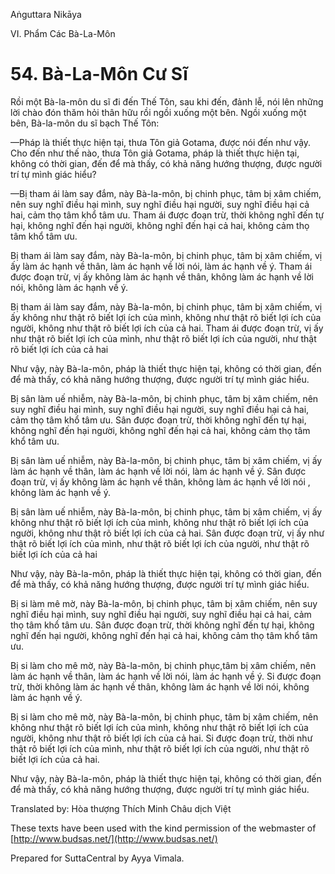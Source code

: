 Aṅguttara Nikāya

VI. Phẩm Các Bà-La-Môn

# 54. Bà-La-Môn Cư Sĩ

Rồi một Bà-la-môn du sĩ đi đến Thế Tôn, sau khi đến, đảnh lễ, nói lên những lời chào đón thăm hỏi thân hữu rồi ngồi xuống một bên. Ngồi xuống một bên, Bà-la-môn du sĩ bạch Thế Tôn:

—Pháp là thiết thực hiện tại, thưa Tôn giả Gotama, được nói đến như vậy. Cho đến như thế nào, thưa Tôn giả Gotama, pháp là thiết thực hiện tại, không có thời gian, đến để mà thấy, có khả năng hướng thượng, được người trí tự mình giác hiểu?

—Bị tham ái làm say đắm, này Bà-la-môn, bị chinh phục, tâm bị xâm chiếm, nên suy nghĩ điều hại mình, suy nghĩ điều hại người, suy nghĩ điều hại cả hai, cảm thọ tâm khổ tâm ưu. Tham ái được đoạn trừ, thời không nghĩ đến tự hại, không nghĩ đến hại người, không nghĩ đến hại cả hai, không cảm thọ tâm khổ tâm ưu.

Bị tham ái làm say đắm, này Bà-la-môn, bị chinh phục, tâm bị xâm chiếm, vị ấy làm ác hạnh về thân, làm ác hạnh về lời nói, làm ác hạnh về ý. Tham ái được đoạn trừ, vị ấy không làm ác hạnh về thân, không làm ác hạnh về lời nói, không làm ác hạnh về ý.

Bị tham ái làm say đắm, này Bà-la-môn, bị chinh phục, tâm bị xâm chiếm, vị ấy không như thật rõ biết lợi ích của mình, không như thật rõ biết lợi ích của người, không như thật rõ biết lợi ích của cả hai. Tham ái được đoạn trừ, vị ấy như thật rõ biết lợi ích của mình, như thật rõ biết lợi ích của người, như thật rõ biết lợi ích của cả hai

Như vậy, này Bà-la-môn, pháp là thiết thực hiện tại, không có thời gian, đến để mà thấy, có khả năng hướng thượng, được người trí tự mình giác hiểu.

Bị sân làm uế nhiễm, này Bà-la-môn, bị chinh phục, tâm bị xâm chiếm, nên suy nghĩ điều hại mình, suy nghĩ điều hại người, suy nghĩ điều hại cả hai, cảm thọ tâm khổ tâm ưu. Sân được đoạn trừ, thời không nghĩ đến tự hại, không nghĩ đến hại người, không nghĩ đến hại cả hai, không cảm thọ tâm khổ tâm ưu.

Bị sân làm uế nhiễm, này Bà-la-môn, bị chinh phục, tâm bị xâm chiếm, vị ấy làm ác hạnh về thân, làm ác hạnh về lời nói, làm ác hạnh về ý. Sân được đoạn trừ, vị ấy không làm ác hạnh về thân, không làm ác hạnh về lời nói , không làm ác hạnh về ý.

Bị sân làm uế nhiễm, này Bà-la-môn, bị chinh phục, tâm bị xâm chiếm, vị ấy không như thật rõ biết lợi ích của mình, không như thật rõ biết lợi ích của người, không như thật rõ biết lợi ích của cả hai. Sân được đoạn trừ, vị ấy như thật rõ biết lợi ích của mình, như thật rõ biết lợi ích của người, như thật rõ biết lợi ích của cả hai

Như vậy, này Bà-la-môn, pháp là thiết thực hiện tại, không có thời gian, đến để mà thấy, có khả năng hướng thượng, được người trí tự mình giác hiểu.

Bị si làm mê mờ, này Bà-la-môn, bị chinh phục, tâm bị xâm chiếm, nên suy nghĩ điều hại mình, suy nghĩ điều hại người, suy nghĩ điều hại cả hai, cảm thọ tâm khổ tâm ưu. Sân được đoạn trừ, thời không nghĩ đến tự hại, không nghĩ đến hại người, không nghĩ đến hại cả hai, không cảm thọ tâm khổ tâm ưu.

Bị si làm cho mê mờ, này Bà-la-môn, bị chinh phục,tâm bị xâm chiếm, nên làm ác hạnh về thân, làm ác hạnh về lời nói, làm ác hạnh về ý. Si được đoạn trừ, thời không làm ác hạnh về thân, không làm ác hạnh về lời nói, không làm ác hạnh về ý.

Bị si làm cho mê mờ, này Bà-la-môn, bị chinh phục, tâm bị xâm chiếm, nên không như thật rõ biết lợi ích của mình, không như thật rõ biết lợi ích của người, không như thật rõ biết lợi ích của cả hai. Si được đoạn trừ, thời như thật rõ biết lợi ích của mình, như thật rõ biết lợi ích của người, như thật rõ biết lợi ích của cả hai.

Như vậy, này Bà-la-môn, pháp là thiết thực hiện tại, không có thời gian, đến để mà thấy, có khả năng hướng thượng, được người trí tự mình giác hiểu.

Translated by: Hòa thượng Thích Minh Châu dịch Việt

These texts have been used with the kind permission of the webmaster of [http://www.budsas.net/](http://www.budsas.net/)

Prepared for SuttaCentral by Ayya Vimala.